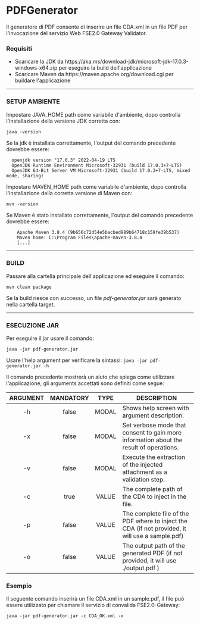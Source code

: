 # PDFGenerator
Il generatore di PDF consente di inserire un file CDA.xml in un file PDF per l'invocazione del servizio Web FSE2.0 Gateway Validator.

### Requisiti
<ul>
	<li> Scaricare la JDK da https://aka.ms/download-jdk/microsoft-jdk-17.0.3-windows-x64.zip per eseguire la build dell'applicazione </li>
	<li> Scaricare Maven da https://maven.apache.org/download.cgi per buildare l'applicazione </li>
</ul>

---

### SETUP AMBIENTE

Impostare JAVA_HOME path come variabile d'ambiente, dopo controlla l'installazione della versione JDK corretta con:

`java -version`

Se la jdk è installata correttamente, l'output del comando precedente dovrebbe essere:
```console
  openjdk version "17.0.3" 2022-04-19 LTS
  OpenJDK Runtime Environment Microsoft-32931 (build 17.0.3+7-LTS)
  OpenJDK 64-Bit Server VM Microsoft-32931 (build 17.0.3+7-LTS, mixed mode, sharing)
```

Impostare MAVEN_HOME path come variabile d'ambiente, dopo controlla l'installazione della corretta versione di Maven con:

`mvn -version`

Se Maven è stato installato correttamente, l'output del comando precedente dovrebbe essere:
```console
	Apache Maven 3.8.4 (9b656c72d54e5bacbed989b64718c159fe39b537)
	Maven home: C:\Program Files\apache-maven-3.8.4
	[...]
```
---

### BUILD

Passare alla cartella principale dell'applicazione ed eseguire il comando:

`mvn clean package`

Se la build riesce con successo, un file <em> pdf-generator.jar </em> sarà generato nella cartella target.

---

### ESECUZIONE JAR

Per eseguire il jar usare il comando:

`java -jar pdf-generator.jar`

 Usare l'help argument per verificare la sintassi:
`java -jar pdf-generator.jar -h`

Il comando precedente mostrerà un aiuto che spiega come utilizzare l'applicazione, gli arguments accettati sono definiti come segue:

| ARGUMENT | MANDATORY | TYPE | DESCRIPTION |
| :------------: | :------------: | :------------: | ------------ |
| -h | false | MODAL | Shows help screen with argument description. |
| -x | false | MODAL | Set verbose mode that consent to gain more information about the result of operations.  |
| -v | false | MODAL | Execute the extraction of the injected attachment as a validation step. |
| -c | true  | VALUE | The complete path of the CDA to inject in the file.  |
| -p | false | VALUE | The complete file of the PDF where to inject the CDA (if not provided, it will use a sample.pdf)  |
| -o | false | VALUE | The output path of the generated PDF (if not provided, it will use ./output.pdf ) |

### Esempio

Il seguente comando inserirà un file CDA.xml in un sample.pdf, il file può essere utilizzato per chiamare il servizio di convalida FSE2.0-Gateway:

`java -jar pdf-generator.jar -c CDA_OK.xml -x`
